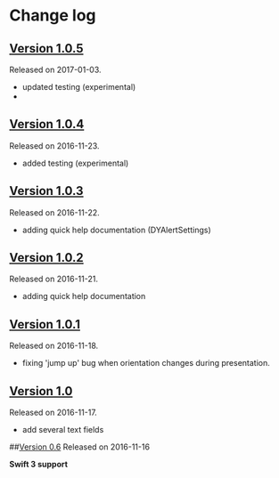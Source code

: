 # Change log

## [Version 1.0.5](https://github.com/DominikButz/DYAlertController/releases/tag/1.0.5)
Released on 2017-01-03.
- updated testing (experimental)
- 
## [Version 1.0.4](https://github.com/DominikButz/DYAlertController/releases/tag/1.0.4)
Released on 2016-11-23.
- added testing (experimental)

## [Version 1.0.3](https://github.com/DominikButz/DYAlertController/releases/tag/1.0.3)
Released on 2016-11-22.
- adding quick help documentation (DYAlertSettings)

## [Version 1.0.2](https://github.com/DominikButz/DYAlertController/releases/tag/1.0.2)
Released on 2016-11-21.
- adding quick help documentation


## [Version 1.0.1](https://github.com/DominikButz/DYAlertController/releases/tag/1.0.1)
Released on 2016-11-18.
- fixing 'jump up' bug when orientation changes during presentation.


## [Version 1.0](https://github.com/DominikButz/DYAlertController/releases/tag/1.0)
Released on 2016-11-17.

- add several text fields

##[Version 0.6](https://github.com/DominikButz/DYAlertController/releases/tag/0.6)
Released on 2016-11-16

**Swift 3 support**

